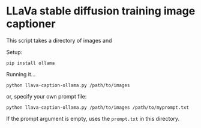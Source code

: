 # LLaVa stable diffusion training image captioner

This script takes a directory of images and 

Setup:

```
pip install ollama
```

Running it...

```
python llava-caption-ollama.py /path/to/images
```

or, specify your own prompt file:

```
python llava-caption-ollama.py /path/to/images /path/to/myprompt.txt
```

If the prompt argument is empty, uses the `prompt.txt` in this directory.
